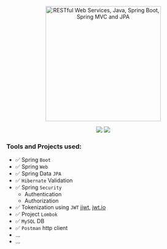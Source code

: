 <p align="center">
  <a href="https://www.udemy.com/course/restful-web-service-with-spring-boot-jpa-and-mysql/">
  <img src="https://cdn.pixabay.com/photo/2018/08/06/21/32/darknet-3588402_1280.jpg" 
  height="300" 
  title="RESTful Web Services, Java, Spring Boot, Spring MVC and JPA"
  target="_blank">
  </a>
</p>
<p align="center">
<img src="https://img.shields.io/badge/Status-In Progress-blue.svg" />
  <img src="https://img.shields.io/badge/Made%20With-Spring-green.svg" />
</p>

### Tools and Projects used:

- ✅ Spring `Boot`
- ✅ Spring `Web`
- ✅ Spring Data `JPA`
- ✅ `Hibernate` Validation
- ✅ Spring `Security`
  - Authentication
  - Authorization
- ✅ Tokenization using `JWT` [jjwt](https://github.com/jwtk/jjwt), [jwt.io](https://jwt.io/)
- ✅ Project `Lombok`
- ✅ `MySQL` DB
- ✅ `Postman` http client
- ...
- ...
